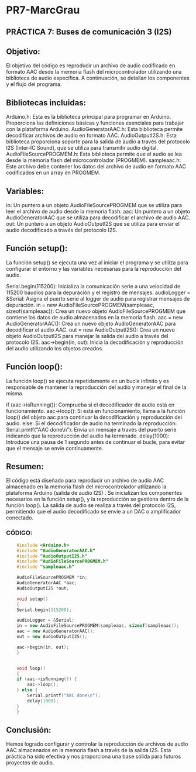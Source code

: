 # PR7-MarcGrau

## PRÁCTICA 7: Buses de comunicación 3 (I2S)

## Objetivo:

El objetivo del código es reproducir un archivo de audio codificado en formato AAC desde la memoria flash del microcontrolador utilizando una biblioteca de audio específica. A continuación, se detallan los componentes y el flujo del programa.

## Bibliotecas incluidas:

Arduino.h: Esta es la biblioteca principal para programar en Arduino. Proporciona las definiciones básicas y funciones esenciales para trabajar con la plataforma Arduino.
AudioGeneratorAAC.h: Esta biblioteca permite decodificar archivos de audio en formato AAC.
AudioOutputI2S.h: Esta biblioteca proporciona soporte para la salida de audio a través del protocolo I2S (Inter-IC Sound), que se utiliza para transmitir audio digital.
AudioFileSourcePROGMEM.h: Esta biblioteca permite que el audio se lea desde la memoria flash del microcontrolador (PROGMEM).
sampleaac.h: Este archivo debe contener los datos del archivo de audio en formato AAC codificados en un array en PROGMEM.

## Variables: 

in: Un puntero a un objeto AudioFileSourcePROGMEM que se utiliza para leer el archivo de audio desde la memoria flash.
aac: Un puntero a un objeto AudioGeneratorAAC que se utiliza para decodificar el archivo de audio AAC.
out: Un puntero a un objeto AudioOutputI2S que se utiliza para enviar el audio decodificado a través del protocolo I2S.

## Función setup():

La función setup() se ejecuta una vez al iniciar el programa y se utiliza para configurar el entorno y las variables necesarias para la reproducción del audio.

Serial.begin(115200): Inicializa la comunicación serie a una velocidad de 115200 baudios para la depuración y el registro de mensajes.
audioLogger = &Serial: Asigna el puerto serie al logger de audio para registrar mensajes de depuración.
in = new AudioFileSourcePROGMEM(sampleaac, sizeof(sampleaac)): Crea un nuevo objeto AudioFileSourcePROGMEM que contiene los datos de audio almacenados en la memoria flash.
aac = new AudioGeneratorAAC(): Crea un nuevo objeto AudioGeneratorAAC para decodificar el audio AAC.
out = new AudioOutputI2S(): Crea un nuevo objeto AudioOutputI2S para manejar la salida del audio a través del protocolo I2S.
aac->begin(in, out): Inicia la decodificación y reproducción del audio utilizando los objetos creados.

## Función loop():

La función loop() se ejecuta repetidamente en un bucle infinito y es responsable de mantener la reproducción del audio y manejar el final de la misma.

if (aac->isRunning()): Comprueba si el decodificador de audio está en funcionamiento.
aac->loop(): Si está en funcionamiento, llama a la función loop() del objeto aac para continuar la decodificación y reproducción del audio.
else: Si el decodificador de audio ha terminado la reproducción:
Serial.printf("AAC done\n"): Envía un mensaje a través del puerto serie indicando que la reproducción del audio ha terminado.
delay(1000): Introduce una pausa de 1 segundo antes de continuar el bucle, para evitar que el mensaje se envíe continuamente.

## Resumen:

El código está diseñado para reproducir un archivo de audio AAC almacenado en la memoria flash del microcontrolador utilizando la plataforma Arduino (salida de audio I2S) . Se inicializan los componentes necesarios en la función setup(), y la reproducción se gestiona dentro de la función loop(). La salida de audio se realiza a través del protocolo I2S, permitiendo que el audio decodificado se envíe a un DAC o amplificador conectado.


### CÓDIGO:
```cpp
    #include <Arduino.h>
    #include "AudioGeneratorAAC.h"
    #include "AudioOutputI2S.h"
    #include "AudioFileSourcePROGMEM.h"
    #include "sampleaac.h"

    AudioFileSourcePROGMEM *in;
    AudioGeneratorAAC *aac;
    AudioOutputI2S *out;

    void setup()
    {
    Serial.begin(115200);

    audioLogger = &Serial;
    in = new AudioFileSourcePROGMEM(sampleaac, sizeof(sampleaac));
    aac = new AudioGeneratorAAC();
    out = new AudioOutputI2S();

    aac->begin(in, out);
    }


    void loop()
    {
    if (aac->isRunning()) {
        aac->loop();
    } else {
        Serial.printf("AAC done\n");
        delay(1000);
    }
    }
```

## Conclusión:

Hemos logrado configurar y controlar la reproducción de archivos de audio AAC almacenados en la memoria flash a través de la salida I2S. Esta práctica ha sido efectiva y nos proporciona una base sólida para futuros proyectos de audio.
